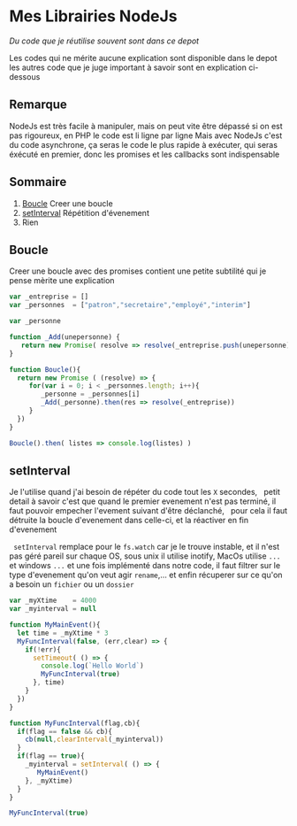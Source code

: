 # Mes Librairies NodeJs

*Du code que je réutilise souvent sont dans ce depot*

Les codes qui ne mérite aucune explication sont disponible dans le depot
les autres code que je juge important à savoir sont en explication ci-dessous

## Remarque

NodeJs est très facile à manipuler, mais on peut vite être dépassé si on est pas rigoureux, en PHP le code est li ligne par ligne
Mais avec NodeJs c'est du code asynchrone, ça seras le code le plus rapide à exécuter, qui seras éxécuté en premier, donc les promises et les callbacks sont indispensable

## Sommaire

   1. [Boucle](#boucle) Creer une boucle
   1. [setInterval](#setInterval) Répétition d'évenement
   1. [](#) Rien

## Boucle
   Creer une boucle avec des promises contient une petite subtilité qui je pense mèrite une explication
   
```javascript
var _entreprise = []
var _personnes  = ["patron","secretaire","employé","interim"]

var _personne

function _Add(unepersonne) {
   return new Promise( resolve => resolve(_entreprise.push(unepersonne)) )
}

function Boucle(){
  return new Promise ( (resolve) => {
     for(var i = 0; i < _personnes.length; i++){
        _personne = _personnes[i]
        _Add(_personne).then(res => resolve(_entreprise))
     }
  })
}

Boucle().then( listes => console.log(listes) )
```

## setInterval
   Je l'utilise quand j'ai besoin de répéter du code tout les `X` secondes,
   petit detail à savoir c'est que quand le premier evenement n'est pas terminé, 
   il faut pouvoir empecher l'evement suivant d'être déclanché,
   pour cela il faut détruite la boucle d'evenement dans celle-ci, et la réactiver en fin d'evenement
   
   `setInterval` remplace pour le `fs.watch` car je le trouve instable, et il n'est pas géré pareil sur chaque OS, sous unix il utilise inotify, MacOs utilise `...` et windows `...` et une fois implémenté dans notre code, il faut filtrer sur le type d'evenement qu'on veut agir `rename`,... et enfin récuperer sur ce qu'on a besoin un `fichier` ou un `dossier`
   
```javascript
var _myXtime    = 4000
var _myinterval = null

function MyMainEvent(){
  let time = _myXtime * 3
  MyFuncInterval(false, (err,clear) => {
    if(!err){
      setTimeout( () => {
        console.log(`Hello World`)
        MyFuncInterval(true)
      }, time)
    }
  })
}

function MyFuncInterval(flag,cb){
  if(flag == false && cb){
    cb(null,clearInterval(_myinterval))
  }
  if(flag == true){
    _myinterval = setInterval( () => {
       MyMainEvent()
    }, _myXtime)
  }
}

MyFuncInterval(true)
```
